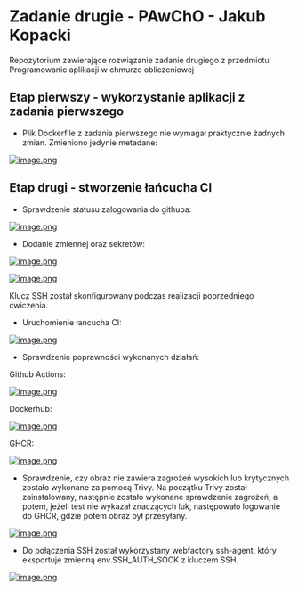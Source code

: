 # Zadanie drugie - PAwChO - Jakub Kopacki
Repozytorium zawierające rozwiązanie zadanie drugiego z przedmiotu Programowanie aplikacji w chmurze obliczeniowej

## Etap pierwszy - wykorzystanie aplikacji z zadania pierwszego

- Plik Dockerfile z zadania pierwszego nie wymagał praktycznie żadnych zmian. Zmieniono jedynie metadane:

[![image.png](https://i.postimg.cc/YqbdYCqj/image.png)](https://postimg.cc/pp5Qtxjt)

## Etap drugi - stworzenie łańcucha CI

- Sprawdzenie statusu zalogowania do githuba:

[![image.png](https://i.postimg.cc/t4n4W7tz/image.png)](https://postimg.cc/WdjVPNyD)

- Dodanie zmiennej oraz sekretów:

[![image.png](https://i.postimg.cc/fbh5ht82/image.png)](https://postimg.cc/cvXfRHyw)

[![image.png](https://i.postimg.cc/502BxwL3/image.png)](https://postimg.cc/d7gk6ZWk)

Klucz SSH został skonfigurowany podczas realizacji poprzedniego ćwiczenia.

- Uruchomienie łańcucha CI:

[![image.png](https://i.postimg.cc/SNFwKs19/image.png)](https://postimg.cc/bdg6CzhY)

- Sprawdzenie poprawności wykonanych działań:

Github Actions:

[![image.png](https://i.postimg.cc/0NFVHWLS/image.png)](https://postimg.cc/06GGzf55)

Dockerhub:

[![image.png](https://i.postimg.cc/Wz93VH0N/image.png)](https://postimg.cc/64vwLzHg)

GHCR:

[![image.png](https://i.postimg.cc/763GF9Bh/image.png)](https://postimg.cc/sQ2gSYCC)

- Sprawdzenie, czy obraz nie zawiera zagrożeń wysokich lub krytycznych zostało wykonane za pomocą Trivy. Na początku Trivy został zainstalowany, następnie zostało wykonane sprawdzenie zagrożeń, a potem, jeżeli test nie wykazał znaczących luk, następowało logowanie do GHCR, gdzie potem obraz był przesyłany.

[![image.png](https://i.postimg.cc/854WFwL3/image.png)](https://postimg.cc/HcJjRwZ4)

- Do połączenia SSH został wykorzystany webfactory ssh-agent, który eksportuje zmienną env.SSH_AUTH_SOCK z kluczem SSH.

[![image.png](https://i.postimg.cc/8CBwHRhd/image.png)](https://postimg.cc/rdsSytZz)